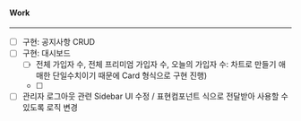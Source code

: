 
#### Work
---
- [ ] 구현: 공지사항 CRUD
- [ ] 구현: 대시보드 
	- [ ] 전체 가입자 수, 전체 프리미엄 가입자 수, 오늘의 가입자 수: 차트로 만들기 애매한 단일수치이기 때문에 Card 형식으로 구현 진행)
	- [ ] 
- [ ] 관리자 로그아웃 관련 Sidebar UI 수정 / 표현컴포넌트 식으로 전달받아 사용할 수 있도록 로직 변경